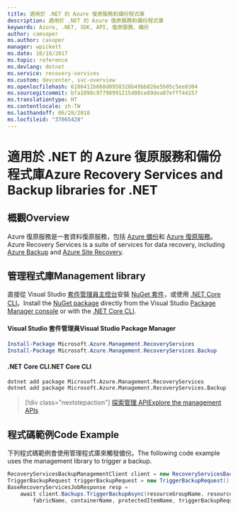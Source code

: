 ```yaml
---
title: 適用於 .NET 的 Azure 復原服務和備份程式庫
description: 適用於 .NET 的 Azure 復原服務和備份程式庫
keywords: Azure, .NET, SDK, API, 復原服務、備份
author: camsoper
ms.author: casoper
manager: wpickett
ms.date: 10/19/2017
ms.topic: reference
ms.devlang: dotnet
ms.service: recovery-services
ms.custom: devcenter, svc-overview
ms.openlocfilehash: 6186411b668d0950328b49bb826e5b05c5ee0304
ms.sourcegitcommit: bfa1898c97798991215d08ce89dea87efff44157
ms.translationtype: HT
ms.contentlocale: zh-TW
ms.lasthandoff: 06/28/2018
ms.locfileid: "37065428"
---
```

# <a name="azure-recovery-services-and-backup-libraries-for-net"></a><span data-ttu-id="bc6a5-104">適用於 .NET 的 Azure 復原服務和備份程式庫</span><span class="sxs-lookup"><span data-stu-id="bc6a5-104">Azure Recovery Services and Backup libraries for .NET</span></span>

## <a name="overview"></a><span data-ttu-id="bc6a5-105">概觀</span><span class="sxs-lookup"><span data-stu-id="bc6a5-105">Overview</span></span>

<span data-ttu-id="bc6a5-106">Azure 復原服務是一套資料復原服務，包括 [Azure 備份](/azure/backup/)和 [Azure 復原服務](/azure/site-recovery/)。</span><span class="sxs-lookup"><span data-stu-id="bc6a5-106">Azure Recovery Services is a suite of services for data recovery, including [Azure Backup](/azure/backup/) and [Azure Site Recovery](/azure/site-recovery/).</span></span>

## <a name="management-library"></a><span data-ttu-id="bc6a5-107">管理程式庫</span><span class="sxs-lookup"><span data-stu-id="bc6a5-107">Management library</span></span>

<span data-ttu-id="bc6a5-108">直接從 Visual Studio [套件管理員主控台][PackageManager]安裝 [NuGet 套件](https://www.nuget.org/packages/Microsoft.Azure.Management.RecoveryServices)，或使用 [.NET Core CLI][DotNetCLI]。</span><span class="sxs-lookup"><span data-stu-id="bc6a5-108">Install the [NuGet package](https://www.nuget.org/packages/Microsoft.Azure.Management.RecoveryServices) directly from the Visual Studio [Package Manager console][PackageManager] or with the [.NET Core CLI][DotNetCLI].</span></span>

#### <a name="visual-studio-package-manager"></a><span data-ttu-id="bc6a5-109">Visual Studio 套件管理員</span><span class="sxs-lookup"><span data-stu-id="bc6a5-109">Visual Studio Package Manager</span></span>

```powershell
Install-Package Microsoft.Azure.Management.RecoveryServices
Install-Package Microsoft.Azure.Management.RecoveryServices.Backup
```

#### <a name="net-core-cli"></a><span data-ttu-id="bc6a5-110">.NET Core CLI</span><span class="sxs-lookup"><span data-stu-id="bc6a5-110">.NET Core CLI</span></span>

```bash
dotnet add package Microsoft.Azure.Management.RecoveryServices
dotnet add package Microsoft.Azure.Management.RecoveryServices.Backup
```

> [!div class="nextstepaction"]
> [<span data-ttu-id="bc6a5-111">探索管理 API</span><span class="sxs-lookup"><span data-stu-id="bc6a5-111">Explore the management APIs</span></span>](/dotnet/api/overview/azure/recoveryservices/management)


## <a name="code-example"></a><span data-ttu-id="bc6a5-112">程式碼範例</span><span class="sxs-lookup"><span data-stu-id="bc6a5-112">Code Example</span></span>

<span data-ttu-id="bc6a5-113">下列程式碼範例會使用管理程式庫來觸發備份。</span><span class="sxs-lookup"><span data-stu-id="bc6a5-113">The following code example uses the management library to trigger a backup.</span></span>

```csharp
RecoveryServicesBackupManagementClient client = new RecoveryServicesBackupManagementClient(credentials);
TriggerBackupRequest triggerBackupRequest = new TriggerBackupRequest();
BaseRecoveryServicesJobResponse resp =
    await client.Backups.TriggerBackupAsync(resourceGroupName, resourceName, null,
        fabricName, containerName, protectedItemName, triggerBackupRequest);
```

[PackageManager]: https://docs.microsoft.com/nuget/tools/package-manager-console
[DotNetCLI]: https://docs.microsoft.com/dotnet/core/tools/dotnet-add-package
